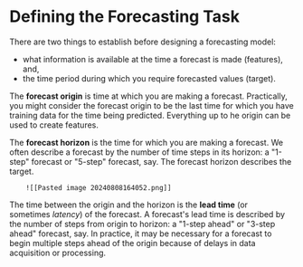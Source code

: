 # Defining the Forecasting Task

There are two things to establish before designing a forecasting model:

- what information is available at the time a forecast is made (features), and,
- the time period during which you require forecasted values (target).

The **forecast origin** is time at which you are making a forecast. Practically, you might consider the forecast origin to be the last time for which you have training data for the time being predicted. Everything up to he origin can be used to create features.

The **forecast horizon** is the time for which you are making a forecast. We often describe a forecast by the number of time steps in its horizon: a "1-step" forecast or "5-step" forecast, say. The forecast horizon describes the target.

		![[Pasted image 20240808164052.png]]

The time between the origin and the horizon is the **lead time** (or sometimes _latency_) of the forecast. A forecast's lead time is described by the number of steps from origin to horizon: a "1-step ahead" or "3-step ahead" forecast, say. In practice, it may be necessary for a forecast to begin multiple steps ahead of the origin because of delays in data acquisition or processing.